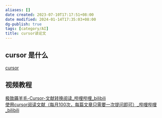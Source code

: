 ```yaml
---
aliases: []
date created: 2023-07-10T17:17:51+08:00
date modified: 2024-01-14T17:35:03+08:00
dg-publish: true
tags: [category/AI]
title: cursor读论文
---
```


## cursor 是什么
[cursor](../../../3%20计算机/创建、效率与技巧/AI/不同的ai/ai二次开发应用/cursor.md)

## 视频教程
[极致薅羊毛-Cursor-文献转换阅读\_哔哩哔哩\_bilibili](https://www.bilibili.com/video/BV1ia4y1w7ea/?buvid=XY630CE669F34078F341989B1EE06E60B0127&is_story_h5=false&mid=g8UDjEqHIS5oCexxb9oAEQ%3D%3D&p=1&plat_id=116&share_from=ugc&share_medium=android&share_plat=android&share_session_id=8a111391-a84d-4d8e-afb0-7921235079b9&share_source=WEIXIN&share_tag=s_i&timestamp=1688913161&unique_k=l3ufsyq&up_id=142343198)  
[使用cursor阅读文献（每月100次，每篇文章只需要一次提问即可）\_哔哩哔哩\_bilibili](https://www.bilibili.com/video/BV19s4y1w7sb/?buvid=XY630CE669F34078F341989B1EE06E60B0127&is_story_h5=false&mid=g8UDjEqHIS5oCexxb9oAEQ%3D%3D&p=1&plat_id=116&share_from=ugc&share_medium=android&share_plat=android&share_session_id=5f369036-be41-4a6a-b65b-e416966ac5ba&share_source=WEIXIN&share_tag=s_i&timestamp=1688914970&unique_k=bPt114N&up_id=472366085)